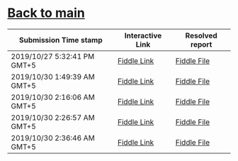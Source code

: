 # [Back to main](https://github.com/glaghari/database-assignement-2019)
|Submission Time stamp          | Interactive Link                                                                              | Resolved report                                                                              |
| ----------------------------- | --------------------------------------------------------------------------------------------- | -------------------------------------------------------------------------------------------- |
| 2019/10/27 5:32:41 PM GMT+5 | [Fiddle Link](https://dbfiddle.uk/?rdbms=oracle_11.2&fiddle=b4cc161e0842b5c5d6fad5e1ca124603) | [Fiddle File](processed/csm-18/b4cc161e0842b5c5d6fad5e1ca124603.md) |
| 2019/10/30 1:49:39 AM GMT+5 | [Fiddle Link](https://dbfiddle.uk/?rdbms=oracle_11.2&fiddle=e7eb34b3716bc0a592d4f049e3a9c083) | [Fiddle File](processed/csm-18/e7eb34b3716bc0a592d4f049e3a9c083.md) |
| 2019/10/30 2:16:06 AM GMT+5 | [Fiddle Link](https://dbfiddle.uk/?rdbms=oracle_11.2&fiddle=b9180413f6aa5f60b93a260ae0a10431) | [Fiddle File](processed/csm-18/b9180413f6aa5f60b93a260ae0a10431.md) |
| 2019/10/30 2:26:57 AM GMT+5 | [Fiddle Link](https://dbfiddle.uk/?rdbms=oracle_11.2&fiddle=671fa669ecbbdce6496a55037e0a7519) | [Fiddle File](processed/csm-18/671fa669ecbbdce6496a55037e0a7519.md) |
| 2019/10/30 2:36:46 AM GMT+5 | [Fiddle Link](https://dbfiddle.uk/?rdbms=oracle_11.2&fiddle=d040f4c3c83a7e8697926345dc36162d) | [Fiddle File](processed/csm-18/d040f4c3c83a7e8697926345dc36162d.md) |
